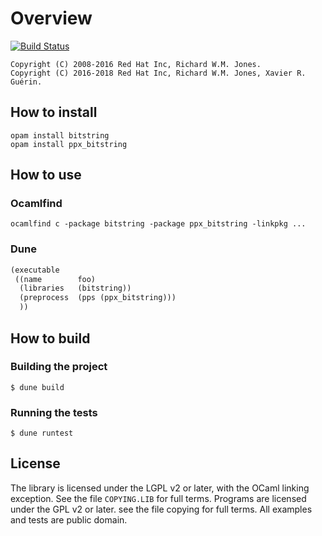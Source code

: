 # Overview

[![Build Status](https://travis-ci.org/xguerin/bitstring.svg?branch=master)](https://travis-ci.org/xguerin/bitstring)
```
Copyright (C) 2008-2016 Red Hat Inc, Richard W.M. Jones.
Copyright (C) 2016-2018 Red Hat Inc, Richard W.M. Jones, Xavier R. Guérin.
```
## How to install
```
opam install bitstring
opam install ppx_bitstring
```
## How to use

### Ocamlfind
```
ocamlfind c -package bitstring -package ppx_bitstring -linkpkg ...
```
### Dune
```lisp
(executable
 ((name        foo)
  (libraries   (bitstring))
  (preprocess  (pps (ppx_bitstring)))
  ))
```
## How to build

### Building the project
```
$ dune build
```
### Running the tests
```
$ dune runtest
```
## License

The library is licensed under the LGPL v2 or later, with the OCaml linking
exception. See the file `COPYING.LIB` for full terms. Programs are licensed
under the GPL v2 or later. see the file copying for full terms. All examples and
tests are public domain.
